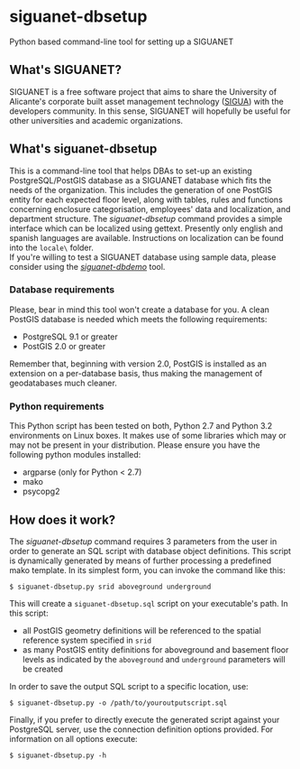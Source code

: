 siguanet-dbsetup
================

Python based command-line tool for setting up a SIGUANET

## What's SIGUANET?
SIGUANET is a free software project that aims to share the University of Alicante's corporate built asset management technology ([SIGUA](http://www.sigua.ua.es)) with the developers community.
In this sense, SIGUANET will hopefully be useful for other universities and academic organizations.

## What's siguanet-dbsetup
This is a command-line tool that helps DBAs to set-up an existing PostgreSQL/PostGIS database as a SIGUANET database which fits the needs of the organization.
This includes the generation of one PostGIS entity for each expected floor level, along with tables, rules and functions concerning enclosure categorisation, employees' data and localization,  and department structure.
The *siguanet-dbsetup* command provides a simple interface which can be localized using gettext. Presently only english and spanish languages are available. Instructions on localization can be found into the `locale\` folder.  
If you're willing to test a SIGUANET database using sample data, please consider using the [*siguanet-dbdemo*](https://github.com/labgeo/siguanet-dbdemo) tool.

### Database requirements
Please, bear in mind this tool won't create a database for you. A clean PostGIS database is needed which meets the following requirements:
* PostgreSQL 9.1 or greater
* PostGIS 2.0 or greater

Remember that, beginning with version 2.0, PostGIS is installed as an extension on a per-database basis, thus making the management of geodatabases much cleaner.

### Python requirements
This Python script has been tested on both, Python 2.7 and Python 3.2 environments on Linux boxes.
It makes use of some libraries which may or may not be present in your distribution. Please ensure you have the following python modules installed:
* argparse (only for Python < 2.7)
* mako
* psycopg2

## How does it work?
The *siguanet-dbsetup* command requires 3 parameters from the user in order to generate an SQL script with database object definitions.
This script is dynamically generated by means of further processing a predefined mako template.
In its simplest form, you can invoke the command like this:  
```shell
$ siguanet-dbsetup.py srid aboveground underground
```  
  
This will create a `siguanet-dbsetup.sql` script on your executable's path. In this script:
* all PostGIS geometry definitions will be referenced to the spatial reference system specified in `srid`
* as many PostGIS entity definitions for aboveground and basement floor levels  as indicated by the `aboveground` and `underground` parameters will be created  
  
In order to save the output SQL script to a specific location, use:  
```shell
$ siguanet-dbsetup.py -o /path/to/youroutputscript.sql
```  
  
Finally, if you prefer to directly execute the generated script against your PostgreSQL server, use the connection definition options provided.
For information on all options execute:  
```shell
$ siguanet-dbsetup.py -h
```  
